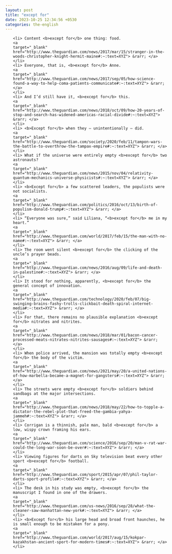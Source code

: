 ```yaml
---
layout: post
title: "except for"
date: 2023-10-25 12:34:56 +0530
categories: the-english
---
```

<ol>

    <li> Content <b>except for</b> one thing: food.
    <a 
    target="_blank" 
    href="http://www.theguardian.com/news/2017/mar/15/stranger-in-the-woods-christopher-knight-hermit-maine#:~:text=XYZ"> &rarr; </a>
    </li>
    <li> Everyone, that is, <b>except for</b> Anne.
    <a 
    target="_blank" 
    href="http://www.theguardian.com/news/2017/sep/05/how-science-found-a-way-to-help-coma-patients-communicate#:~:text=XYZ"> &rarr; </a>
    </li>
    <li> And I’d still have it, <b>except for</b> this.
    <a 
    target="_blank" 
    href="http://www.theguardian.com/news/2018/oct/09/how-20-years-of-stop-and-search-has-widened-americas-racial-divide#:~:text=XYZ"> &rarr; </a>
    </li>
    <li> <b>Except for</b> when they – unintentionally – did.
    <a 
    target="_blank" 
    href="http://www.theguardian.com/society/2020/feb/11/tampon-wars-the-battle-to-overthrow-the-tampax-empire#:~:text=XYZ"> &rarr; </a>
    </li>
    <li> What if the universe were entirely empty <b>except for</b> two astronauts?
    <a 
    target="_blank" 
    href="http://www.theguardian.com/news/2015/nov/04/relativity-quantum-mechanics-universe-physicists#:~:text=XYZ"> &rarr; </a>
    </li>
    <li> <b>Except for</b> a few scattered leaders, the populists were not socialists.
    <a 
    target="_blank" 
    href="http://www.theguardian.com/politics/2016/oct/13/birth-of-populism-donald-trump#:~:text=XYZ"> &rarr; </a>
    </li>
    <li> “Everyone was sure,” said Liliana, “<b>except for</b> me in my heart.”
    <a 
    target="_blank" 
    href="http://www.theguardian.com/world/2017/feb/15/the-man-with-no-name#:~:text=XYZ"> &rarr; </a>
    </li>
    <li> The room went silent <b>except for</b> the clicking of the uncle’s prayer beads.
    <a 
    target="_blank" 
    href="http://www.theguardian.com/news/2016/aug/09/life-and-death-in-palestine#:~:text=XYZ"> &rarr; </a>
    </li>
    <li> It stood for nothing, apparently, <b>except for</b> the general concept of innovation.
    <a 
    target="_blank" 
    href="http://www.theguardian.com/technology/2020/feb/07/big-swinging-brains-fashy-trolls-clickbait-death-spiral-internet-media#:~:text=XYZ"> &rarr; </a>
    </li>
    <li> For that, there remains no plausible explanation <b>except for</b> nitrates and nitrites.
    <a 
    target="_blank" 
    href="http://www.theguardian.com/news/2018/mar/01/bacon-cancer-processed-meats-nitrates-nitrites-sausages#:~:text=XYZ"> &rarr; </a>
    </li>
    <li> When police arrived, the mansion was totally empty <b>except for</b> the body of the victim.
    <a 
    target="_blank" 
    href="http://www.theguardian.com/news/2021/may/20/a-united-nations-of-how-marbella-became-a-magnet-for-gangsters#:~:text=XYZ"> &rarr; </a>
    </li>
    <li> The streets were empty <b>except for</b> soldiers behind sandbags at the major intersections.
    <a 
    target="_blank" 
    href="http://www.theguardian.com/news/2018/may/22/how-to-topple-a-dictator-the-rebel-plot-that-freed-the-gambia-yahya-jammeh#:~:text=XYZ"> &rarr; </a>
    </li>
    <li> Corrigan is a thinnish, pale man, bald <b>except for</b> a low, wispy crown framing his ears.
    <a 
    target="_blank" 
    href="http://www.theguardian.com/science/2016/sep/20/man-v-rat-war-could-the-long-war-soon-be-over#:~:text=XYZ"> &rarr; </a>
    </li>
    <li> Viewing figures for darts on Sky television beat every other sport <b>except for</b> football.
    <a 
    target="_blank" 
    href="http://www.theguardian.com/sport/2015/apr/07/phil-taylor-darts-sport-profile#:~:text=XYZ"> &rarr; </a>
    </li>
    <li> The desk in his study was empty, <b>except for</b> the manuscript I found in one of the drawers.
    <a 
    target="_blank" 
    href="http://www.theguardian.com/us-news/2016/sep/28/what-the-cleaner-saw-manhattan-new-york#:~:text=XYZ"> &rarr; </a>
    </li>
    <li> <b>Except for</b> his large head and broad front haunches, he is small enough to be mistaken for a pony.
    <a 
    target="_blank" 
    href="http://www.theguardian.com/world/2017/aug/15/kokpar-kazakhstan-ancient-sport-for-modern-times#:~:text=XYZ"> &rarr; </a>
    </li>